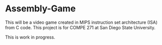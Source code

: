 # Assembly-Game

This will be a video game created in MIPS instruction set architecture (ISA) from C code. This project is for COMPE 271 at San Diego State University.

This is work in progress.
